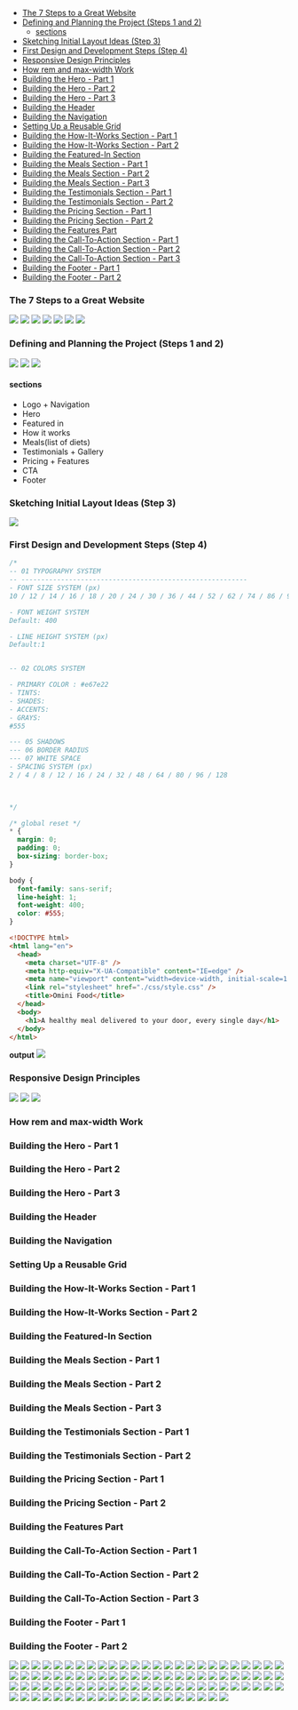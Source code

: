 - [The 7 Steps to a Great Website](#the-7-steps-to-a-great-website)
- [Defining and Planning the Project (Steps 1 and 2)](#defining-and-planning-the-project-steps-1-and-2)
  - [sections](#sections)
- [Sketching Initial Layout Ideas (Step 3)](#sketching-initial-layout-ideas-step-3)
- [First Design and Development Steps (Step 4)](#first-design-and-development-steps-step-4)
- [Responsive Design Principles](#responsive-design-principles)
- [How rem and max-width Work](#how-rem-and-max-width-work)
- [Building the Hero - Part 1](#building-the-hero---part-1)
- [Building the Hero - Part 2](#building-the-hero---part-2)
- [Building the Hero - Part 3](#building-the-hero---part-3)
- [Building the Header](#building-the-header)
- [Building the Navigation](#building-the-navigation)
- [Setting Up a Reusable Grid](#setting-up-a-reusable-grid)
- [Building the How-It-Works Section - Part 1](#building-the-how-it-works-section---part-1)
- [Building the How-It-Works Section - Part 2](#building-the-how-it-works-section---part-2)
- [Building the Featured-In Section](#building-the-featured-in-section)
- [Building the Meals Section - Part 1](#building-the-meals-section---part-1)
- [Building the Meals Section - Part 2](#building-the-meals-section---part-2)
- [Building the Meals Section - Part 3](#building-the-meals-section---part-3)
- [Building the Testimonials Section - Part 1](#building-the-testimonials-section---part-1)
- [Building the Testimonials Section - Part 2](#building-the-testimonials-section---part-2)
- [Building the Pricing Section - Part 1](#building-the-pricing-section---part-1)
- [Building the Pricing Section - Part 2](#building-the-pricing-section---part-2)
- [Building the Features Part](#building-the-features-part)
- [Building the Call-To-Action Section - Part 1](#building-the-call-to-action-section---part-1)
- [Building the Call-To-Action Section - Part 2](#building-the-call-to-action-section---part-2)
- [Building the Call-To-Action Section - Part 3](#building-the-call-to-action-section---part-3)
- [Building the Footer - Part 1](#building-the-footer---part-1)
- [Building the Footer - Part 2](#building-the-footer---part-2)

### The 7 Steps to a Great Website

![](./images/1.png)
![](./images/2.png)
![](./images/3.png)
![](./images/4.png)
![](./images/5.png)
![](./images/6.png)
![](./images/7.png)

### Defining and Planning the Project (Steps 1 and 2)

![](./images/8.png)
![](./images/9.png)
![](./images/10.png)

#### sections

- Logo + Navigation
- Hero
- Featured in
- How it works
- Meals(list of diets)
- Testimonials + Gallery
- Pricing + Features
- CTA
- Footer

### Sketching Initial Layout Ideas (Step 3)

![](./images/11.png)

### First Design and Development Steps (Step 4)

```css
/* 
-- 01 TYPOGRAPHY SYSTEM
-- ---------------------------------------------------------
- FONT SIZE SYSTEM (px)
10 / 12 / 14 / 16 / 18 / 20 / 24 / 30 / 36 / 44 / 52 / 62 / 74 / 86 / 98

- FONT WEIGHT SYSTEM
Default: 400

- LINE HEIGHT SYSTEM (px)
Default:1


-- 02 COLORS SYSTEM

- PRIMARY COLOR : #e67e22
- TINTS:
- SHADES:
- ACCENTS:
- GRAYS:
#555

--- 05 SHADOWS 
--- 06 BORDER RADIUS
--- 07 WHITE SPACE
- SPACING SYSTEM (px)
2 / 4 / 8 / 12 / 16 / 24 / 32 / 48 / 64 / 80 / 96 / 128


      
*/

/* global reset */
* {
  margin: 0;
  padding: 0;
  box-sizing: border-box;
}

body {
  font-family: sans-serif;
  line-height: 1;
  font-weight: 400;
  color: #555;
}
```

```html
<!DOCTYPE html>
<html lang="en">
  <head>
    <meta charset="UTF-8" />
    <meta http-equiv="X-UA-Compatible" content="IE=edge" />
    <meta name="viewport" content="width=device-width, initial-scale=1.0" />
    <link rel="stylesheet" href="./css/style.css" />
    <title>Omini Food</title>
  </head>
  <body>
    <h1>A healthy meal delivered to your door, every single day</h1>
  </body>
</html>
```

**output**
![](./images/12.png)

### Responsive Design Principles

![](./images/13.png)
![](./images/14.png)
![](./images/15.png)

### How rem and max-width Work

### Building the Hero - Part 1

### Building the Hero - Part 2

### Building the Hero - Part 3

### Building the Header

### Building the Navigation

### Setting Up a Reusable Grid

### Building the How-It-Works Section - Part 1

### Building the How-It-Works Section - Part 2

### Building the Featured-In Section

### Building the Meals Section - Part 1

### Building the Meals Section - Part 2

### Building the Meals Section - Part 3

### Building the Testimonials Section - Part 1

### Building the Testimonials Section - Part 2

### Building the Pricing Section - Part 1

### Building the Pricing Section - Part 2

### Building the Features Part

### Building the Call-To-Action Section - Part 1

### Building the Call-To-Action Section - Part 2

### Building the Call-To-Action Section - Part 3

### Building the Footer - Part 1

### Building the Footer - Part 2

![](./images/16.png)
![](./images/17.png)
![](./images/18.png)
![](./images/19.png)
![](./images/20.png)
![](./images/21.png)
![](./images/22.png)
![](./images/23.png)
![](./images/24.png)
![](./images/25.png)
![](./images/26.png)
![](./images/27.png)
![](./images/28.png)
![](./images/29.png)
![](./images/30.png)
![](./images/31.png)
![](./images/32.png)
![](./images/33.png)
![](./images/34.png)
![](./images/35.png)
![](./images/36.png)
![](./images/37.png)
![](./images/38.png)
![](./images/39.png)
![](./images/40.png)
![](./images/41.png)
![](./images/42.png)
![](./images/43.png)
![](./images/44.png)
![](./images/45.png)
![](./images/46.png)
![](./images/47.png)
![](./images/48.png)
![](./images/49.png)
![](./images/50.png)
![](./images/51.png)
![](./images/52.png)
![](./images/53.png)
![](./images/54.png)
![](./images/55.png)
![](./images/56.png)
![](./images/57.png)
![](./images/58.png)
![](./images/59.png)
![](./images/60.png)
![](./images/61.png)
![](./images/62.png)
![](./images/63.png)
![](./images/64.png)
![](./images/65.png)
![](./images/66.png)
![](./images/67.png)
![](./images/68.png)
![](./images/69.png)
![](./images/70.png)
![](./images/71.png)
![](./images/72.png)
![](./images/73.png)
![](./images/74.png)
![](./images/75.png)
![](./images/76.png)
![](./images/77.png)
![](./images/78.png)
![](./images/79.png)
![](./images/80.png)
![](./images/81.png)
![](./images/82.png)
![](./images/83.png)
![](./images/84.png)
![](./images/85.png)
![](./images/86.png)
![](./images/87.png)
![](./images/88.png)
![](./images/89.png)
![](./images/90.png)
![](./images/91.png)
![](./images/92.png)
![](./images/93.png)
![](./images/94.png)
![](./images/95.png)
![](./images/96.png)
![](./images/97.png)
![](./images/98.png)
![](./images/99.png)
![](./images/100.png)
![](./images/101.png)
![](./images/102.png)
![](./images/103.png)
![](./images/104.png)
![](./images/105.png)
![](./images/106.png)
![](./images/107.png)
![](./images/108.png)
![](./images/109.png)
![](./images/110.png)
